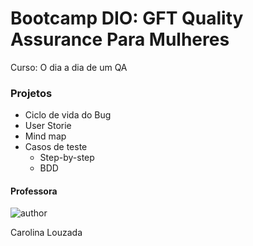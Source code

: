 # Bootcamp DIO: GFT Quality Assurance Para Mulheres
Curso: O dia a dia de um QA

### Projetos
- Ciclo de vida do Bug
- User Storie
- Mind map
- Casos de teste
  - Step-by-step
  - BDD

#### Professora

![author](https://hermes.digitalinnovation.one/users/author/photos/084bc553-3d5b-475d-b38e-75f54b5299b3.jpg)

Carolina Louzada
